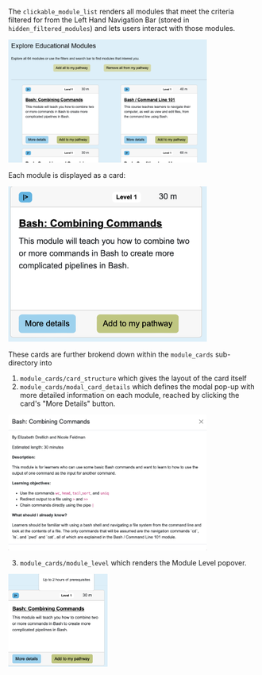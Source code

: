 The `clickable_module_list` renders all modules that meet the criteria filtered for from the Left Hand Navigation Bar (stored in `hidden_filtered_modules`) and lets users interact with those modules.

<img src="https://github.com/arcus/module_discovery/blob/main/media/Explore_Modules_Results.png?raw=true" alt="Search results showing matching modules." width="400px"/> 

Each module is displayed as a card:

<img src="https://github.com/arcus/module_discovery/blob/main/media/Module_Card.png?raw=true" alt="A Module Card." width="400px"/> 

These cards are further brokend down within the `module_cards` sub-directory into 
1. `module_cards/card_structure` which gives the layout of the card itself
2. `module_cards/modal_card_details` which defines the modal pop-up with more detailed information on each module, reached by clicking the card's "More Details" button.

<img src="https://github.com/arcus/module_discovery/blob/main/media/Module_More_Details.png?raw=true" alt="More Details pop-up for Bash: Combining Commands Module." width="400px"/> 


3. `module_cards/module_level` which renders the Module Level popover.

<img src="https://github.com/arcus/module_discovery/blob/main/media/Module_Level_Popover.png?raw=true" alt="Level popover shows approximately how many hours of prerequisites the module has." width="200px"/> 
